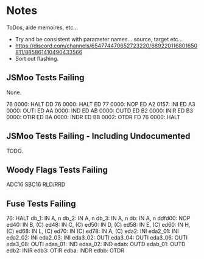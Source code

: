 # Notes

ToDos, aide memoires, etc...

- Try and be consistent with parameter names... source, target etc...
- https://discord.com/channels/654774470652723220/689220116801650811/885861410490433566
- Sort out flashing.

## JSMoo Tests Failing

None.

76 0000: HALT
DD 76 0000: HALT
ED 77 0000: NOP
ED A2 0157: INI
ED A3 0000: OUTI
ED AA 0000: IND
ED AB 0000: OUTD
ED B2 0000: INIR
ED B3 0000: OTIR
ED BA 0000: INDR
ED BB 0002: OTDR
FD 76 0000: HALT

## JSMoo Tests Failing - Including Undocumented

TODO.

## Woody Flags Tests Failing

ADC16
SBC16
RLD/RRD

## Fuse Tests Failing

76: HALT
db_1: IN A, n
db_2: IN A, n
db_3: IN A, n
db: IN A, n
ddfd00: NOP
ed40: IN B, (C)
ed48: IN C, (C)
ed50: IN D, (C)
ed58: IN E, (C)
ed60: IN H, (C)
ed68: IN L, (C)
ed70: IN (C)
ed78: IN A, (C)
eda2: INI
eda2_01: INI
eda2_02: INI
eda2_03: INI
eda3_02: OUTI
eda3_04: OUTI
eda3_06: OUTI
eda3_08: OUTI
edaa_01: IND
edaa_02: IND
edab: OUTD
edab_01: OUTD
edb2: INIR
edb3: OTIR
edba: INDR
edbb: OTDR